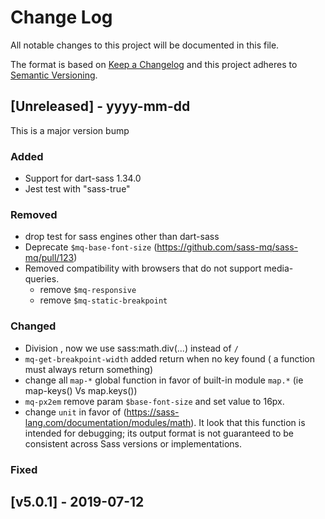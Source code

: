 # Change Log
All notable changes to this project will be documented in this file.

The format is based on [Keep a Changelog](http://keepachangelog.com/)
and this project adheres to [Semantic Versioning](http://semver.org/).

## [Unreleased] - yyyy-mm-dd

This is a major version bump

### Added
* Support  for dart-sass 1.34.0
* Jest test with "sass-true"

### Removed
* drop test for sass engines other than dart-sass
* Deprecate `$mq-base-font-size` (https://github.com/sass-mq/sass-mq/pull/123)
* Removed compatibility with browsers that do not support media-queries.
  - remove `$mq-responsive`
  - remove `$mq-static-breakpoint`

### Changed

* Division , now we use sass:math.div(...) instead of ` / `
* `mq-get-breakpoint-width` added return when no key found ( a function must always return something)
* change all `map-*` global function in favor of  built-in module `map.*` (ie map-keys() Vs map.keys())
*  `mq-px2em` remove param `$base-font-size` and set value to 16px.
*  change `unit` in favor of  (https://sass-lang.com/documentation/modules/math). It look that this function is intended for debugging; its output format is not guaranteed to be consistent across Sass versions or implementations.



### Fixed


## [v5.0.1] - 2019-07-12
